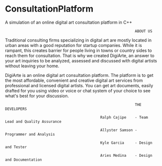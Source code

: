 # ConsultationPlatform
A simulation of an online digital art consultation platform in C++


                                                                ABOUT US

Traditional consulting firms specializing in digital art are mostly located in urban areas with a good reputation for startup companies.
While it is rampant, this creates barrier for people living in towns or country sides to reach them for consultation. That is why we
created DigiArte, an answer to your art inquiries to be analyzed, assessed and discussed with digital artists without leaving your home.


DigiArte is an online digital art consultation platform. The platform is to get the most affordable, convenient and creative digital art services
from professional and licensed digital artists. You can get art documents, easily drafted  for you using video or voice or chat system of your choice
to see what's best for your discussion.

                                                                THE DEVELOPERS

                                                Ralph Cajipe    - Team Lead and Quality Assurance

                                                Allyster Samson - Programmer and Analysis

                                                Kyle Garcia     - Design and Tester

                                                Aries Medina    - Design and Documentation
